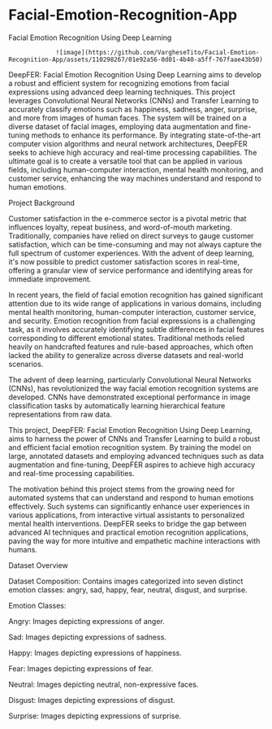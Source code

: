 # Facial-Emotion-Recognition-App
Facial Emotion Recognition Using Deep Learning

                 ![image](https://github.com/VargheseTito/Facial-Emotion-Recognition-App/assets/110298267/01e92a56-0d01-4b40-a5ff-767faae43b50)


DeepFER: Facial Emotion Recognition Using Deep Learning aims to develop a robust and efficient system for recognizing emotions from facial expressions using advanced deep learning techniques. This project leverages Convolutional Neural Networks (CNNs) and Transfer Learning to accurately classify emotions such as happiness, sadness, anger, surprise, and more from images of human faces. The system will be trained on a diverse dataset of facial images, employing data augmentation and fine-tuning methods to enhance its performance. By integrating state-of-the-art computer vision algorithms and neural network architectures, DeepFER seeks to achieve high accuracy and real-time processing capabilities. The ultimate goal is to create a versatile tool that can be applied in various fields, including human-computer interaction, mental health monitoring, and customer service, enhancing the way machines understand and respond to human emotions.

Project Background

Customer satisfaction in the e-commerce sector is a pivotal metric that influences loyalty, repeat business, and word-of-mouth marketing. Traditionally, companies have relied on direct surveys to gauge customer satisfaction, which can be time-consuming and may not always capture the full spectrum of customer experiences. With the advent of deep learning, it's now possible to predict customer satisfaction scores in real-time, offering a granular view of service performance and identifying areas for immediate improvement.

In recent years, the field of facial emotion recognition has gained significant attention due to its wide range of applications in various domains, including mental health monitoring, human-computer interaction, customer service, and security. Emotion recognition from facial expressions is a challenging task, as it involves accurately identifying subtle differences in facial features corresponding to different emotional states. Traditional methods relied heavily on handcrafted features and rule-based approaches, which often lacked the ability to generalize across diverse datasets and real-world scenarios.

The advent of deep learning, particularly Convolutional Neural Networks (CNNs), has revolutionized the way facial emotion recognition systems are developed. CNNs have demonstrated exceptional performance in image classification tasks by automatically learning hierarchical feature representations from raw data.

This project, DeepFER: Facial Emotion Recognition Using Deep Learning, aims to harness the power of CNNs and Transfer Learning to build a robust and efficient facial emotion recognition system. By training the model on large, annotated datasets and employing advanced techniques such as data augmentation and fine-tuning, DeepFER aspires to achieve high accuracy and real-time processing capabilities.

The motivation behind this project stems from the growing need for automated systems that can understand and respond to human emotions effectively. Such systems can significantly enhance user experiences in various applications, from interactive virtual assistants to personalized mental health interventions. DeepFER seeks to bridge the gap between advanced AI techniques and practical emotion recognition applications, paving the way for more intuitive and empathetic machine interactions with humans.

Dataset Overview

Dataset Composition:
Contains images categorized into seven distinct emotion classes: angry, sad, happy, fear, neutral, disgust, and surprise.

Emotion Classes:

Angry: Images depicting expressions of anger.

Sad: Images depicting expressions of sadness.

Happy: Images depicting expressions of happiness.

Fear: Images depicting expressions of fear.

Neutral: Images depicting neutral, non-expressive faces.

Disgust: Images depicting expressions of disgust.

Surprise: Images depicting expressions of surprise.
